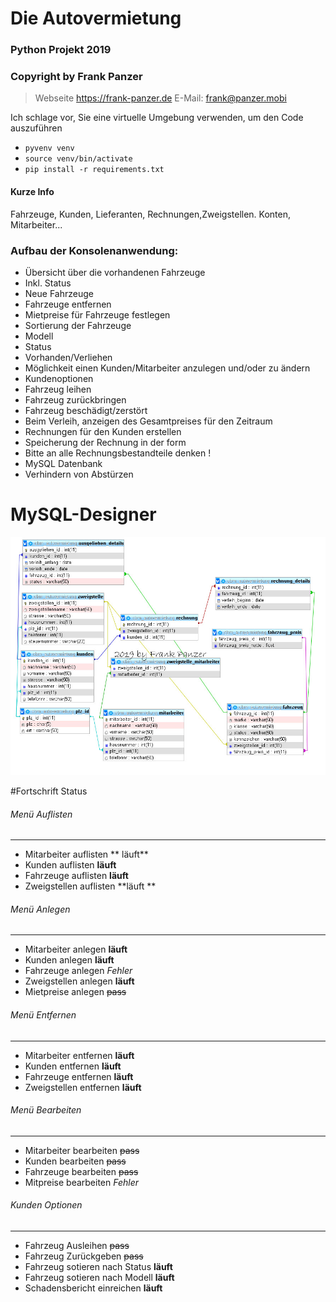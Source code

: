 # Die Autovermietung

### Python Projekt 2019
### Copyright by Frank Panzer
> Webseite https://frank-panzer.de
> E-Mail:  frank@panzer.mobi

Ich schlage vor, Sie eine virtuelle Umgebung verwenden, um den Code auszuführen
- `pyvenv venv`
- `source venv/bin/activate`
- `pip install -r requirements.txt`

#### Kurze Info
Fahrzeuge, Kunden, Lieferanten, Rechnungen,Zweigstellen. Konten, Mitarbeiter...         
                                                                      
### Aufbau der Konsolenanwendung:               
- Übersicht über die vorhandenen Fahrzeuge                                            
- Inkl. Status                                                                      
- Neue Fahrzeuge                                                                       
- Fahrzeuge entfernen                                                                  
- Mietpreise für Fahrzeuge festlegen
- Sortierung der Fahrzeuge
- Modell
- Status
- Vorhanden/Verliehen
- Möglichkeit einen Kunden/Mitarbeiter anzulegen und/oder zu ändern
- Kundenoptionen
- Fahrzeug leihen
- Fahrzeug zurückbringen
- Fahrzeug beschädigt/zerstört
- Beim Verleih, anzeigen des Gesamtpreises für den Zeitraum
- Rechnungen für den Kunden erstellen
- Speicherung der Rechnung in der form
- Bitte an alle Rechnungsbestandteile denken !
- MySQL Datenbank
- Verhindern von Abstürzen

# MySQL-Designer
![MySQL-Designer](https://github.com/bc24/Autovermietung/blob/master/MySQL-Designer.jpg)

#Fortschrift Status

###### Menü Auflisten
--------------
- Mitarbeiter auflisten		**	läuft**
- Kunden auflisten		**läuft**
- Fahrzeuge auflisten		**läuft**
- Zweigstellen auflisten		**läuft	**

###### Menü Anlegen
------------
- Mitarbeiter anlegen		**läuft**
- Kunden anlegen			**läuft**
- Fahrzeuge anlegen		*Fehler*
- Zweigstellen anlegen		**läuft**
- Mietpreise anlegen		~~pass~~

###### Menü Entfernen
--------------
- Mitarbeiter entfernen		**läuft**
- Kunden entfernen		**läuft**
- Fahrzeuge entfernen		**läuft**
- Zweigstellen entfernen		**läuft**

###### Menü Bearbeiten
--------------- 
- Mitarbeiter bearbeiten		~~pass~~
- Kunden bearbeiten		~~pass~~
- Fahrzeuge bearbeiten		~~pass~~
- Mitpreise bearbeiten		*Fehler*

###### Kunden Optionen
---------------
- Fahrzeug Ausleihen		~~pass~~
- Fahrzeug Zurückgeben		~~pass~~
- Fahrzeug sotieren nach Status			**läuft**
- Fahrzeug sotieren nach Modell			**läuft**
- Schadensbericht einreichen		**läuft**



